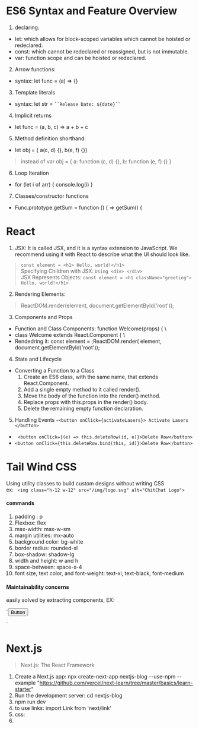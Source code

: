 # ES6 Syntax and Feature Overview

1. declaring:
  - let: which allows for block-scoped variables which cannot be hoisted or redeclared.
  - const: which cannot be redeclared or reassigned, but is not immutable.
  - var: function scope and can be hoisted or redeclared.
2. Arrow functions:
  - syntax:  let func = (a) => {}
3. Template literals
  - syntax: let str = ` ``Release Date: ${date}`` `
4. Implicit returns
  - let func = (a, b, c) => a + b + c
5. Method definition shorthand:
  - let obj = { a(c, d) {},  b(e, f) {}}  
> instead of var obj = {  a: function (c, d) {},  b: function (e, f) {} }
6. Loop Iteration
  - for (let i of arr) {  console.log(i) }
7. Classes/constructor functions 
  -  Func.prototype.getSum = function () {    =>   getSum() {

# React
1. JSX: It is called JSX, and it is a syntax extension to JavaScript. We recommend using it with React to describe what the UI should look like.
> `const element = <h1> Hello, world!</h1>` \
> Specifying Children with JSX:  `Using <div> </div>` \
> JSX Represents Objects: `const element = <h1 className="greeting"> Hello, world!</h1>`

2. Rendering Elements: 
> ReactDOM.render(element, document.getElementById('root'));

3. Components and Props
  - Function and Class Components: function Welcome(props) { \
  - class Welcome extends React.Component { \
  - Rendedring it: const element = <Welcome name="Sara" />;ReactDOM.render(  element,  document.getElementById('root'));
 
4. State and Lifecycle
  - Converting a Function to a Class
    1. Create an ES6 class, with the same name, that extends React.Component.
    2. Add a single empty method to it called render().
    3. Move the body of the function into the render() method.
    4. Replace props with this.props in the render() body.
    5. Delete the remaining empty function declaration.

5. Handling Events
  -` <button onClick={activateLasers}>
  Activate Lasers
</button> `
  - ` <button onClick={(e) => this.deleteRow(id, e)}>Delete Row</button>`
  - `<button onClick={this.deleteRow.bind(this, id)}>Delete Row</button>`

# Tail Wind CSS
Using utility classes to build custom designs without writing CSS \
ex: ` <img class="h-12 w-12" src="/img/logo.svg" alt="ChitChat Logo">`

#### commands
1. padding : p
2. Flexbox: flex
3. max-width: max-w-sm
4. margin utilities: mx-auto
5. background color: bg-white
6. border radius: rounded-xl
7. box-shadow: shadow-lg
8. width and height: w and h
9. space-between: space-x-4
10. font size, text color, and font-weight: text-xl, text-black, font-medium 

#### Maintainability concerns
easily solved by extracting components, EX:

`<button class="btn">  Button </button>
  <style>  .btn {    @apply py-2 px-4 font-semibold rounded-lg shadow-lg;  } </style>`
  
# Next.js
> Next.js: The React Framework

1. Create a Next.js app: npx create-next-app nextjs-blog --use-npm --example "https://github.com/vercel/next-learn/tree/master/basics/learn-starter"
2. Run the development server: cd nextjs-blog
3. npm run dev
4. to use links: import Link from 'next/link'
5. css: <style jsx>{`  …  `}</style>
6. 
